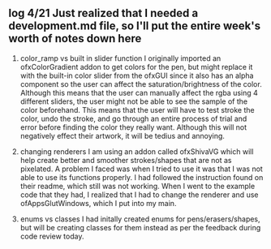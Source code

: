 **log 4/21**
Just realized that I needed a development.md file, so I'll put the entire week's worth of notes down here
---
1. color_ramp vs built in slider function
  I originally imported an ofxColorGradient addon to get colors for the pen, but might replace it with the built-in color slider from the ofxGUI since it also has an alpha component so the user can affect the saturation/brightness of the color.  Although this means that the user can manually affect the rgba using 4 different sliders, the user might not be able to see the sample of the color beforehand.  This means that the user will have to test stroke the color, undo the stroke, and go through an entire process of trial and error before finding the color they really want.  Although this will not negatively effect their artwork, it will be tedius and annoying.

2. changing renderers
  I am using an addon called ofxShivaVG which will help create better and smoother strokes/shapes that are not as pixelated.  A problem I faced was when I tried to use it was that I was not able to use its functions properly.  I had followed the instruction found on their readme, which still was not working.  When I went to the example code that they had, I realized that I had to change the renderer and use ofAppsGlutWindows, which I put into my main.
 
3. enums vs classes
  I had initally created enums for pens/erasers/shapes, but will be creating classes for them instead as per the feedback during code review today.
